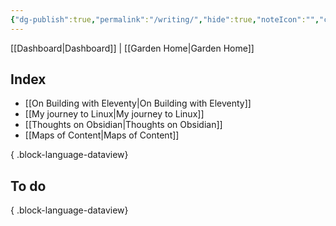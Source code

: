 ```yaml
---
{"dg-publish":true,"permalink":"/writing/","hide":true,"noteIcon":"","created":"2024-09-16T20:14:15.275-07:00","updated":"2024-10-03T12:05:19.092-07:00"}
---
```


[[Dashboard\|Dashboard]] | [[Garden Home\|Garden Home]]

## Index

- [[On Building with Eleventy\|On Building with Eleventy]]
- [[My journey to Linux\|My journey to Linux]]
- [[Thoughts on Obsidian\|Thoughts on Obsidian]]
- [[Maps of Content\|Maps of Content]]

{ .block-language-dataview}

## To do


{ .block-language-dataview}
